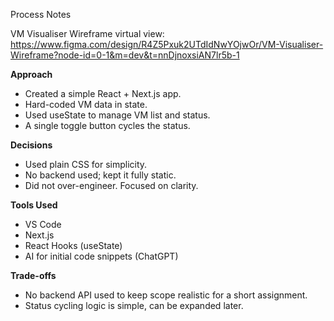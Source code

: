 Process Notes

VM Visualiser Wireframe virtual view:
https://www.figma.com/design/R4Z5Pxuk2UTdIdNwYOjwOr/VM-Visualiser-Wireframe?node-id=0-1&m=dev&t=nnDjnoxsiAN7lr5b-1

**Approach**
- Created a simple React + Next.js app.
- Hard-coded VM data in state.
- Used useState to manage VM list and status.
- A single toggle button cycles the status.

**Decisions**
- Used plain CSS for simplicity.
- No backend used; kept it fully static.
- Did not over-engineer. Focused on clarity.

**Tools Used**
- VS Code
- Next.js
- React Hooks (useState)
- AI for initial code snippets (ChatGPT)

**Trade-offs**
- No backend API used to keep scope realistic for a short assignment.
- Status cycling logic is simple, can be expanded later.
